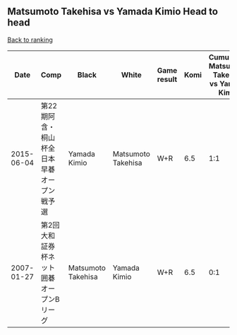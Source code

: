 ## Matsumoto Takehisa vs Yamada Kimio Head to head

[Back to ranking](../../index.md)




| **Date** | **Comp** | **Black** | **White** | **Game result** | **Komi** | **Cumulative Matsumoto Takehisa vs Yamada Kimio** | **Matsumoto Takehisa streak** | **Yamada Kimio streak** | 
| --- | --- | --- | --- | --- | --- | --- | --- | --- |
| 2015-06-04 | 第22期阿含・桐山杯全日本早碁オープン戦予選 | Yamada Kimio | Matsumoto Takehisa | W+R | 6.5 | 1:1 | 1 | 0 | 
| 2007-01-27 | 第2回大和証券杯ネット囲碁オープンBリーグ | Matsumoto Takehisa | Yamada Kimio | W+R | 6.5 | 0:1 | 0 | 1 |




